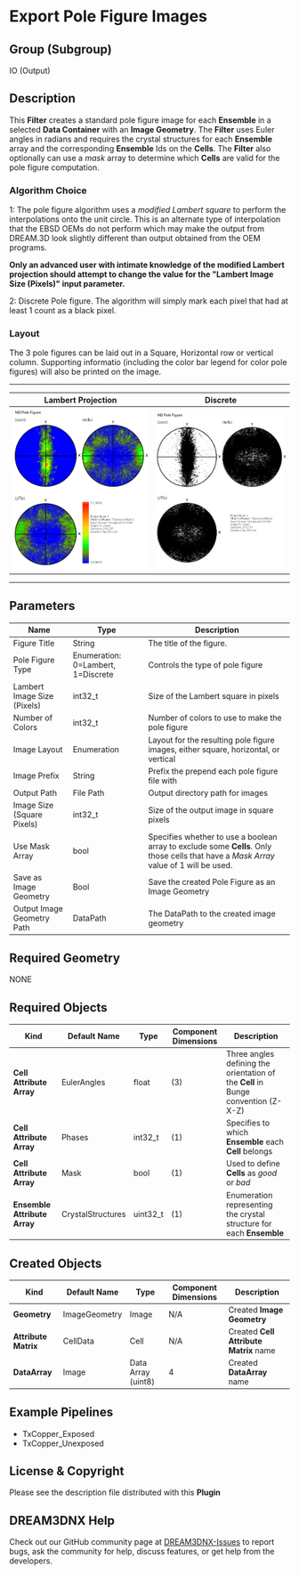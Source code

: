 # Export Pole Figure Images

## Group (Subgroup)

IO (Output)

## Description

This **Filter** creates a standard pole figure image for each **Ensemble** in a selected **Data Container** with an **Image Geometry**. The **Filter** uses Euler angles in radians and requires the crystal structures for each **Ensemble** array and the corresponding **Ensemble** Ids on the **Cells**. The **Filter** also optionally can use a *mask* array to determine which **Cells** are valid for the pole figure computation.

### Algorithm Choice

1: The pole figure algorithm uses a *modified Lambert square* to perform the interpolations onto the unit circle. This is an alternate type of interpolation that the EBSD OEMs do not perform which may make the output from DREAM.3D look slightly different than output obtained from the OEM programs.

**Only an advanced user with intimate knowledge of the modified Lambert projection should attempt to change the value for the "Lambert Image Size (Pixels)" input parameter.**

2: Discrete Pole figure. The algorithm will simply mark each pixel that had at least 1 count as a black pixel.


### Layout

The 3 pole figures can be laid out in a Square, Horizontal row or vertical column. Supporting informatio (including the color bar legend for color pole figures) will also be printed on the image.

-----

| Lambert Projection | Discrete |
|--------------------|----------|
| ![Example Pole Figure Using Square Layout](Images/PoleFigure_Example.png) | ![Example Pole Figure Using Square Layout](Images/Pole_Figure_Discrete_Example.png) |

-----

## Parameters

| Name | Type | Description |
|------|------| ----------- |
| Figure Title | String | The title of the figure. |
| Pole Figure Type | Enumeration: 0=Lambert, 1=Discrete | Controls the type of pole figure |
| Lambert Image Size (Pixels) | int32_t | Size of the Lambert square in pixels |
| Number of Colors | int32_t | Number of colors to use to make the pole figure |
| Image Layout | Enumeration | Layout for the resulting pole figure images, either square, horizontal, or vertical |
| Image Prefix | String | Prefix the prepend each pole figure file with |
| Output Path | File Path | Output directory path for images |
| Image Size (Square Pixels) | int32_t | Size of the output image in square pixels |
| Use Mask Array | bool | Specifies whether to use a boolean array to exclude some **Cells**. Only those cells that have a *Mask Array* value of 1 will be used. |
| Save as Image Geometry | Bool | Save the created Pole Figure as an Image Geometry |
| Output Image Geometry Path | DataPath | The DataPath to the created image geometry |

## Required Geometry

NONE

## Required Objects

| Kind | Default Name | Type | Component Dimensions | Description |
|------|--------------|------|----------------------|-------------|
| **Cell Attribute Array** | EulerAngles | float | (3)  | Three angles defining the orientation of the **Cell** in Bunge convention (Z-X-Z) |
| **Cell Attribute Array** | Phases | int32_t | (1) | Specifies to which **Ensemble** each **Cell** belongs |
| **Cell Attribute Array** | Mask | bool | (1) | Used to define **Cells** as *good* or *bad* |
| **Ensemble Attribute Array** | CrystalStructures | uint32_t | (1) | Enumeration representing the crystal structure for each **Ensemble** |

## Created Objects

| Kind | Default Name | Type | Component Dimensions | Description |
|------|--------------|------|----------------------|-------------|
| **Geometry** | ImageGeometry | Image | N/A | Created **Image Geometry** |
| **Attribute Matrix** | CellData | Cell | N/A | Created **Cell Attribute Matrix** name |
| **DataArray** | Image | Data Array (uint8) | 4 | Created **DataArray** name |


## Example Pipelines

+ TxCopper_Exposed
+ TxCopper_Unexposed

## License & Copyright

Please see the description file distributed with this **Plugin**

## DREAM3DNX Help

Check out our GitHub community page at [DREAM3DNX-Issues](https://github.com/BlueQuartzSoftware/DREAM3DNX-Issues) to report bugs, ask the community for help, discuss features, or get help from the developers.


